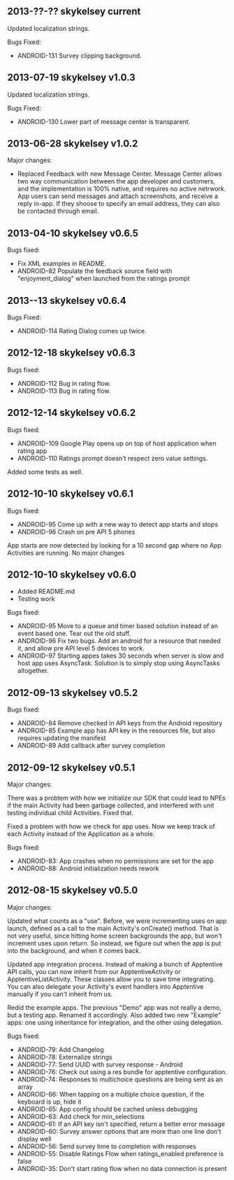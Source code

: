 2013-??-?? skykelsey current
---------------------------

Updated localization strings.

Bugs Fixed:

* ANDROID-131 Survey clipping background.

2013-07-19 skykelsey v1.0.3
---------------------------

Updated localization strings.

Bugs Fixed:

* ANDROID-130 Lower part of message center is transparent.

2013-06-28 skykelsey v1.0.2
---------------------------

Major changes:

* Replaced Feedback with new Message Center. Message Center allows two way communication between the app developer and customers, and the implementation is 100% native, and requires no active netrwork. App users can send messages and attach screenshots, and receive a reply in-app. If they shoose to specify an email address, they can also be contacted through email.

2013-04-10 skykelsey v0.6.5
---------------------------

Bugs fixed:

* Fix XML examples in README.
* ANDROID-82 Populate the feedback source field with "enjoyment_dialog" when launched from the ratings prompt

2013--13 skykelsey v0.6.4
---------------------------

Bugs Fixed:

* ANDROID-114 Rating Dialog comes up twice.

2012-12-18 skykelsey v0.6.3
---------------------------

Bugs fixed:

* ANDROID-112 Bug in rating flow.
* ANDROID-113 Bug in rating flow.

2012-12-14 skykelsey v0.6.2
---------------------------

Bugs fixed:

* ANDROID-109 Google Play opens up on top of host application when rating app
* ANDROID-110 Ratings prompt doesn't respect zero value settings.

Added some tests as well.

2012-10-10 skykelsey v0.6.1
---------------------------

 Bugs fixed:

 * ANDROID-95 Come up with a new way to detect app starts and stops
 * ANDROID-96 Crash on pre API 5 phones

App starts are now detected by looking for a 10 second gap where no App Activities are running. No major changes

2012-10-10 skykelsey v0.6.0
---------------------------

* Added README.md
* Testing work

Bugs fixed:

* ANDROID-95 Move to a queue and timer based solution instead of an event based one. Tear out the old stuff.
* ANDROID-96 Fix two bugs. Add an android for a resource that needed it, and allow pre API level 5 devices to work.
* ANDROID-97 Starting appes takes 30 seconds when server is slow and host app uses AsyncTask. Solution is to simply stop using AsyncTasks altogether.

2012-09-13 skykelsey v0.5.2
---------------------------

Bugs fixed:

* ANDROID-84 Remove checked in API keys from the Android repository
* ANDROID-85 Example app has API key in the resources file, but also requires updating the manifest
* ANDROID-89 Add callback after survey completion

2012-09-12 skykelsey v0.5.1
---------------------------

Major changes:

There was a problem with how we initialize our SDK that could lead to NPEs if the main Activity had been garbage collected,
and interfered with unit testing individual child Activities. Fixed that.

Fixed a problem with how we check for app uses. Now we keep track of each Activity instead of the Application as a whole.

Bugs fixed:

* ANDROID-83: App crashes when no permissions are set for the app
* ANDROID-88: Android initialization needs rework

2012-08-15 skykelsey v0.5.0
---------------------------

Major changes:

Updated what counts as a "use". Before, we were incrementing uses on app launch, defined as a call to the main Activity's
onCreate() method. That is not very useful, since hitting home screen backgrounds the app, but won't increment uses upon
return. So instead, we figure out when the app is put into the background, and when it comes back.

Updated app integration process. Instead of making a bunch of Apptentive API calls, you can now inherit from our
ApptentiveActivity or ApptentiveListActivity. These classes allow you to save time integrating. You can also delegate
your Activity's event handlers into Apptentive manually if you can't inherit from us.

Redid the example apps. The previous "Demo" app was not really a demo, but a testing app. Renamed it accordingly.
Also added two new "Example" apps: one using inheritance for integration, and the other using delegation.


Bugs fixed:

* ANDROID-79: Add Changelog
* ANDROID-78: Externalize strings
* ANDROID-77: Send UUID with survey response - Android
* ANDROID-76: Check out using a res bundle for apptentive configuration.
* ANDROID-74: Responses to multichoice questions are being sent as an array
* ANDROID-66: When tapping on a multiple choice question, if the keyboard is up, hide it
* ANDROID-65: App config should be cached unless debugging
* ANDROID-63: Add check for min_selections
* ANDROID-61: If an API key isn't specified, return a better error message
* ANDROID-60: Survey answer options that are more than one line don't display well
* ANDROID-56: Send survey time to completion with responses
* ANDROID-55: Disable Ratings Flow when ratings_enabled preference is false
* ANDROID-35: Don't start rating flow when no data connection is present
